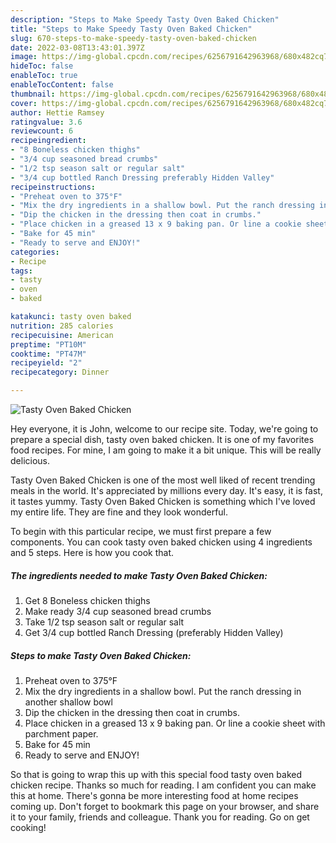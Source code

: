 ```yaml
---
description: "Steps to Make Speedy Tasty Oven Baked Chicken"
title: "Steps to Make Speedy Tasty Oven Baked Chicken"
slug: 670-steps-to-make-speedy-tasty-oven-baked-chicken
date: 2022-03-08T13:43:01.397Z
image: https://img-global.cpcdn.com/recipes/6256791642963968/680x482cq70/tasty-oven-baked-chicken-recipe-main-photo.jpg
hideToc: false
enableToc: true
enableTocContent: false
thumbnail: https://img-global.cpcdn.com/recipes/6256791642963968/680x482cq70/tasty-oven-baked-chicken-recipe-main-photo.jpg
cover: https://img-global.cpcdn.com/recipes/6256791642963968/680x482cq70/tasty-oven-baked-chicken-recipe-main-photo.jpg
author: Hettie Ramsey
ratingvalue: 3.6
reviewcount: 6
recipeingredient:
- "8 Boneless chicken thighs"
- "3/4 cup seasoned bread crumbs"
- "1/2 tsp season salt or regular salt"
- "3/4 cup bottled Ranch Dressing preferably Hidden Valley"
recipeinstructions:
- "Preheat oven to 375°F"
- "Mix the dry ingredients in a shallow bowl. Put the ranch dressing in another shallow bowl"
- "Dip the chicken in the dressing then coat in crumbs."
- "Place chicken in a greased 13 x 9 baking pan. Or line a cookie sheet with parchment paper."
- "Bake for 45 min"
- "Ready to serve and ENJOY!"
categories:
- Recipe
tags:
- tasty
- oven
- baked

katakunci: tasty oven baked 
nutrition: 285 calories
recipecuisine: American
preptime: "PT10M"
cooktime: "PT47M"
recipeyield: "2"
recipecategory: Dinner

---
```



![Tasty Oven Baked Chicken](https://img-global.cpcdn.com/recipes/6256791642963968/680x482cq70/tasty-oven-baked-chicken-recipe-main-photo.jpg)

Hey everyone, it is John, welcome to our recipe site. Today, we're going to prepare a special dish, tasty oven baked chicken. It is one of my favorites food recipes. For mine, I am going to make it a bit unique. This will be really delicious.



Tasty Oven Baked Chicken is one of the most well liked of recent trending meals in the world. It's appreciated by millions every day. It's easy, it is fast, it tastes yummy. Tasty Oven Baked Chicken is something which I've loved my entire life. They are fine and they look wonderful.


To begin with this particular recipe, we must first prepare a few components. You can cook tasty oven baked chicken using 4 ingredients and 5 steps. Here is how you cook that.

<!--inarticleads1-->

##### The ingredients needed to make Tasty Oven Baked Chicken:

1. Get 8 Boneless chicken thighs
1. Make ready 3/4 cup seasoned bread crumbs
1. Take 1/2 tsp season salt or regular salt
1. Get 3/4 cup bottled Ranch Dressing (preferably Hidden Valley)




<!--inarticleads2-->

##### Steps to make Tasty Oven Baked Chicken:

1. Preheat oven to 375°F
1. Mix the dry ingredients in a shallow bowl. Put the ranch dressing in another shallow bowl
1. Dip the chicken in the dressing then coat in crumbs.
1. Place chicken in a greased 13 x 9 baking pan. Or line a cookie sheet with parchment paper.
1. Bake for 45 min
1. Ready to serve and ENJOY!



So that is going to wrap this up with this special food tasty oven baked chicken recipe. Thanks so much for reading. I am confident you can make this at home. There's gonna be more interesting food at home recipes coming up. Don't forget to bookmark this page on your browser, and share it to your family, friends and colleague. Thank you for reading. Go on get cooking!
